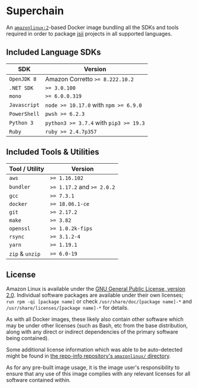 # Superchain
An [`amazonlinux:2`][al2]-based Docker image bundling all the SDKs and tools
required in order to package [jsii] projects in all supported languages.

[al2]: https://hub.docker.com/_/amazonlinux
[jsii]: https://github.com/aws/jsii

## Included Language SDKs

SDK             | Version
----------------|-------------------------------------------
`OpenJDK 8`     | Amazon Corretto `>= 8.222.10.2`
`.NET SDK`      | `>= 3.0.100`
`mono`          | `>= 6.0.0.319`
`Javascript`    | `node >= 10.17.0` with `npm >= 6.9.0`
`PowerShell`    | `pwsh >= 6.2.3`
`Python 3`      | `python3 >= 3.7.4` with `pip3 >= 19.3`
`Ruby`          | `ruby >= 2.4.7p357`

## Included Tools & Utilities

Tool / Utility | Version
---------------|--------------------------------------------
`aws`          | `>= 1.16.102`
`bundler`      | `>= 1.17.2` and `>= 2.0.2`
`gcc`          | `>= 7.3.1`
`docker`       | `>= 18.06.1-ce`
`git`          | `>= 2.17.2`
`make`         | `>= 3.82`
`openssl`      | `>= 1.0.2k-fips`
`rsync`        | `>= 3.1.2-4`
`yarn`         | `>= 1.19.1`
`zip` & `unzip`| `>= 6.0-19`

## License

Amazon Linux is available under the [GNU General Public License, version
2.0][gpl2.0]. Individual software packages are available under their own
licenses; `run rpm -qi [package name]` or check
`/usr/share/doc/[package name]-*` and `/usr/share/licenses/[package name]-*` for
details.

As with all Docker images, these likely also contain other software which may be
under other licenses (such as Bash, etc from the base distribution, along with
any direct or indirect dependencies of the primary software being contained).

Some additional license information which was able to be auto-detected might be
found in [the repo-info repository's `amazonlinux/` directory][repo-info-al2].

As for any pre-built image usage, it is the image user's responsibility to
ensure that any use of this image complies with any relevant licenses for all
software contained within.

[gpl2.0]: https://github.com/aws/amazon-linux-docker-images/blob/master/LICENSE
[repo-info-al2]: https://github.com/docker-library/repo-info/tree/master/repos/amazonlinux
